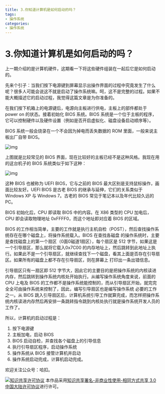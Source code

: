 ```yaml
---
title: 3.你知道计算机是如何启动的吗？
tags: 
- 操作系统
categories:
- 操作系统
---
```


# 3.你知道计算机是如何启动的吗？
上一期介绍的是计算机硬件，这期看一下将这些硬件组装在一起后它是如何启动的。

先来个引子：当我们按下电源键到屏幕显示出操作界面的过程中究竟发生了什么呢？很多人可能会说这不就是启动了操作系统嘛。呵，这不是完整的过程。如果不能大概描述它的启动过程，我觉得这篇文章是为你准备的。

在我们按下机箱上的电源键后，电源向主板进行供电，主板上的部件都处于 power on 的状态。接着初始化 BIOS 系统。BIOS 系统是一个位于主板的程序，它可以控制硬件以及硬件设置（例如是否开启虚拟化、磁盘设备启动顺序等）。

BIOS 系统一般会烧录在一个不会因为掉电而丢失数据的 ROM 里面，一般来说主板出厂自带 BIOS。

![img](https://i.loli.net/2021/03/12/h7tuG5q1W3RVDep.jpg)

上图就是比较常见的 BIOS 界面，现在比较好的主板已经不是这种风格。我现在用的这台机子的 BIOS 系统类似于如下这种：

![img](https://i.loli.net/2021/03/12/g3owSJiNz52DMrc.png)

这种 BIOS 也被称为 UEFI BIOS，它与之前的 BIOS 最大区别是支持鼠标操作，画面比较友好。UEFI BIOS 是古老 BIOS 的继承与延伸，它们的关系类似于 Windows XP 与 Windows 7。古老的 BIOS 常见于笔记本以及年代比较久远的 PC。

BIOS 初始化后，CPU 即读取 BIOS 中的内容。在 X86 类型的 CPU 加电后，CPU 即会读取物理地址 0xFFFF0，而这个地址即对应着 BIOS 的区域。

BIOS 的工作相当简单，主要的工作就是执行主机自检（POST），然后查找操作系统存在在哪个磁盘上，将操作系统载入。BIOS 在查找各磁盘 的操作系统时，主要是查找磁盘上的第一个扇区（0面0磁道1扇区），每个扇区是 512 字节，如果这是一个引导扇区，那么就将它载入0x7C00 的内存地址上，然后跳转到此地址上执行。如果此不是一个引导扇区，就继续查找下一个磁盘，看其上面是否存在引导扇区。如果所有的磁盘上都不存在引导扇区，则在屏幕上 打印出一条出错信息。

引导扇区只有一扇区即 512 字节大，因此它的主要目的是把操作系统的内核读进内存，然后跳转到操作系统内核处开始执行。从编写操作系统角度来说，前面的 CPU 上电及 BIOS 的工作都不是操作系统能控制的，而从引导扇区开始，就完完全全可由操作系统来控制了，因此，编写引导扇区也是编写操作系统 必要的工作之一。从 BIOS 跳入引导扇区后，计算机系统引导工作就算完成，而怎样把操作系统内核读进内存然后再安排一条跳转指令跳到内核处执行就是操作系统开发人员的工作了。

所以，计算机的启动过程是：

1. 按下电源键
2. 主板加电，启动 BIOS
3. BIOS 启动自检，并查找各个磁盘上的引导信息
4. 执行引导扇区程序，启动操作系统
5. 操作系统从 BIOS 接管计算机并启动
6. 操作系统启动完成，计算机启动完成。



欢迎关注公众号：哈扣。



<a rel="license" href="http://creativecommons.org/licenses/by-nc-sa/3.0/cn/"><img alt="知识共享许可协议" style="border-width:0" src="https://i.creativecommons.org/l/by-nc-sa/3.0/cn/80x15.png" /></a> 本作品采用<a rel="license" href="http://creativecommons.org/licenses/by-nc-sa/3.0/cn/">知识共享署名-非商业性使用-相同方式共享 3.0 中国大陆许可协议</a>进行许可。